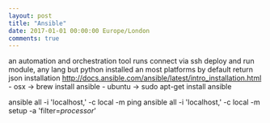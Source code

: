 ```yaml
---
layout: post
title: "Ansible"
date: 2017-01-01 00:00:00 Europe/London
comments: true
---
```

an automation and orchestration tool
runs
    connect via ssh
    deploy and run module, any lang but python installed an most platforms by default
    return json
installation http://docs.ansible.com/ansible/latest/intro_installation.html
    - osx -> brew install ansible
    - ubuntu -> sudo apt-get install ansible

ansible all -i 'localhost,' -c local -m ping
ansible all -i 'localhost,' -c local -m setup -a 'filter=*processor*'

